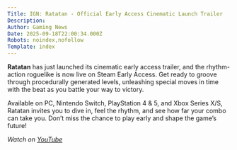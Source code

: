 ```yaml
---
Title: IGN: Ratatan - Official Early Access Cinematic Launch Trailer
Description: 
Author: Gaming News
Date: 2025-09-18T22:00:34.000Z
Robots: noindex,nofollow
Template: index
---
```

<p><strong>Ratatan</strong> has just launched its cinematic early access trailer, and the rhythm-action roguelike is now live on Steam Early Access. Get ready to groove through procedurally generated levels, unleashing special moves in time with the beat as you battle your way to victory.</p>

<p>Available on PC, Nintendo Switch, PlayStation 4 &amp; 5, and Xbox Series X/S, Ratatan invites you to dive in, feel the rhythm, and see how far your combo can take you. Don’t miss the chance to play early and shape the game’s future!</p>

<p><em>Watch on <a href="https://www.youtube.com/watch?v=oNsl4Hz9YLs" rel="noopener noreferrer">YouTube</a></em></p>

